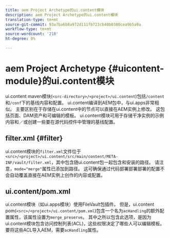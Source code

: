 ```yaml
---
title: aem Project Archetype的ui.content模块
description: aem Project Archetype的ui.content模块
translation-type: tm+mt
source-git-commit: 93a7ba6b8a972d111fb723cb40b0380cea9b5a9a
workflow-type: tm+mt
source-wordcount: '218'
ht-degree: 0%

---
```



# aem Project Archetype {#uicontent-module}的ui.content模块

ui.content maven模块(`<src-directory>/<project>/ui.content`)包括`/content`和`/conf`下的基线内容和配置。 ui.content编译到AEM包中，与ui.apps非常相似。 主要区别在于存储在ui.content中的节点可以直接在AEM实例上修改。 这包括页面、DAM资产和可编辑的模板。 ui.content模块可用于存储干净实例的示例内容和／或创建一些要在源代码控件中管理的基线配置。

## filter.xml {#filter}

ui.content模块的`filter.xml`文件位于`<src>/<project>/ui.content/src/main/content/META-INF/vault/filter.xml`，其中包含随ui.content包一起包含和安装的路径。 请注意，`mode="merge"`属性已添加到路径。 这可确保通过代码部署部署部署的配置不会自动覆盖直接在AEM实例上创作的内容或配置。

## ui.content/pom.xml

ui.content模块（如ui.apps模块）使用FileVault包插件。 但是，ui.content pom(`<src>/<project>/ui.content/pom.xml`)包含一个名为`acHandling`的额外配置属性，该属性设置为`merge_preserve`。 其中之所以包含此选项，是因为ui.content模块包含访问控制列表(ACL)，这些权限决定了哪些人可以编辑模板。 要将这些ACL导入AEM，需要`acHandling`属性。
